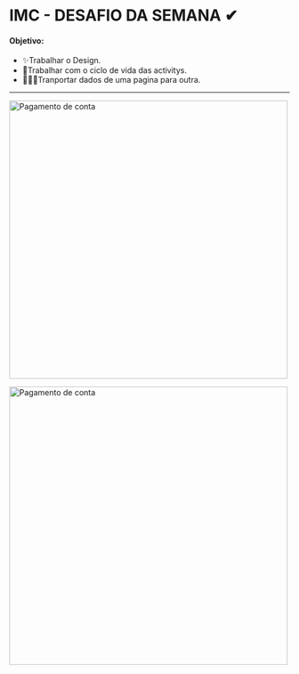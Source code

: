 # IMC - DESAFIO DA SEMANA ✔
#### Objetivo:
- ✨Trabalhar o Design. 
- 🔄Trabalhar com o ciclo de vida das activitys.
- 👨🏽‍💻Tranportar dados de uma pagina para outra.
--------------------------------------------------------------------
<img height="500" 
  src="https://user-images.githubusercontent.com/54460658/93688137-07bdac80-fa9a-11ea-9e40-82390563c3f8.jpeg"
  alt="Pagamento de conta"/>
  
<img height="500" 
  src="https://user-images.githubusercontent.com/54460658/93688139-0a200680-fa9a-11ea-902a-e222298c69ad.jpeg"
  alt="Pagamento de conta"/>
